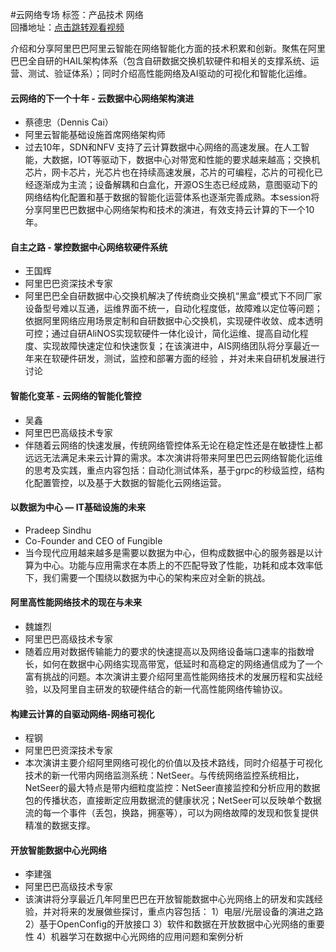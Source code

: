 #云网络专场标签：<kbd>产品技术</kbd> <kbd>网络</kbd><br>回播地址：[点击跳转观看视频](https://alhlsvodhls08.e.vhall.com/mp4record/CloudNetworking.mp4)介绍和分享阿里巴巴阿里云智能在网络智能化方面的技术积累和创新。聚焦在阿里巴巴全自研的HAIL架构体系（包含自研数据交换机软硬件和相关的支撑系统、运营、测试、验证体系）；同时介绍高性能网络及AI驱动的可视化和智能化运维。#### 云网络的下一个十年 - 云数据中心网络架构演进* 蔡德忠（Dennis Cai）* 阿里云智能基础设施首席网络架构师* 过去10年，SDN和NFV 支持了云计算数据中心网络的高速发展。在人工智能，大数据，IOT等驱动下，数据中心对带宽和性能的要求越来越高；交换机芯片，网卡芯片，光芯片也在持续高速发展，芯片的可编程，芯片的可视化已经逐渐成为主流；设备解耦和白盒化，开源OS生态已经成熟，意图驱动下的网络结构化配置和基于数据的智能化运营体系也逐渐完善成熟。本session将分享阿里巴巴数据中心网络架构和技术的演进，有效支持云计算的下一个10年。#### 自主之路 - 掌控数据中心网络软硬件系统* 王国辉* 阿里巴巴资深技术专家*  阿里巴巴全自研数据中心交换机解决了传统商业交换机“黑盒”模式下不同厂家设备型号难以互通，运维界面不统一，自动化程度低，故障难以定位等问题；依据阿里网络应用场景定制和自研数据中心交换机，实现硬件收敛、成本透明可控；通过自研AliNOS实现软硬件一体化设计，简化运维、提高自动化程度、实现故障快速定位和快速恢复；在该演进中，AIS网络团队将分享最近一年来在软硬件研发，测试，监控和部署方面的经验 ，并对未来自研机发展进行讨论#### 智能化变革 - 云网络的智能化管控* 吴鑫* 阿里巴巴高级技术专家*  伴随着云网络的快速发展，传统网络管控体系无论在稳定性还是在敏捷性上都远远无法满足未来云计算的需求。本次演讲将带来阿里巴巴云网络智能化运维的思考及实践，重点内容包括：自动化测试体系，基于grpc的秒级监控，结构化配置管控，以及基于大数据的智能化云网络运营。#### 以数据为中心 — IT基础设施的未来* Pradeep Sindhu * Co-Founder and CEO of Fungible*  当今现代应用越来越多是需要以数据为中心，但构成数据中心的服务器是以计算为中心。功能与应用需求在本质上的不匹配导致了性能，功耗和成本效率低下，我们需要一个围绕以数据为中心的架构来应对全新的挑战。#### 阿里高性能网络技术的现在与未来* 魏雄烈* 阿里巴巴高级技术专家*  随着应用对数据传输能力的要求的快速提高以及网络设备端口速率的指数增长，如何在数据中心网络实现高带宽，低延时和高稳定的网络通信成为了一个富有挑战的问题。本次演讲主要介绍阿里高性能网络技术的发展历程和实战经验，以及阿里自主研发的软硬件结合的新一代高性能网络传输协议。  #### 构建云计算的自驱动网络-网络可视化* 程钢* 阿里巴巴资深技术专家* 本次演讲主要介绍阿里网络可视化的价值以及技术路线，同时介绍基于可视化技术的新一代带内网络监测系统：NetSeer。与传统网络监控系统相比，NetSeer的最大特点是带内细粒度监控：NetSeer直接监控和分析应用的数据包的传播状态，直接断定应用数据流的健康状况；NetSeer可以反映单个数据流的每一个事件（丢包，换路，拥塞等），可以为网络故障的发现和恢复提供精准的数据支撑。#### 开放智能数据中心光网络* 李建强* 阿里巴巴高级技术专家* 该演讲将分享最近几年阿里巴巴在开放智能数据中心光网络上的研发和实践经验，并对将来的发展做些探讨，重点内容包括： 1）电层/光层设备的演进之路 2）基于OpenConfig的开放接口 3）软件和数据在开放数据中心光网络的重要性 4）机器学习在数据中心光网络的应用问题和案例分析